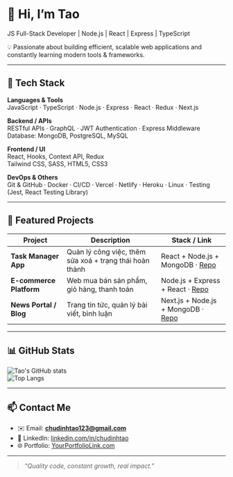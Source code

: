 # 👋 Hi, I’m Tao  
JS Full-Stack Developer | Node.js | React | Express | TypeScript  

💡 Passionate about building efficient, scalable web applications and constantly learning modern tools & frameworks.

---

## 🧰 Tech Stack

**Languages & Tools**  
JavaScript · TypeScript · Node.js · Express · React · Redux · Next.js

**Backend / APIs**  
RESTful APIs · GraphQL · JWT Authentication · Express Middleware  
Database: MongoDB, PostgreSQL, MySQL  

**Frontend / UI**  
React, Hooks, Context API, Redux  
Tailwind CSS, SASS, HTML5, CSS3  

**DevOps & Others**  
Git & GitHub · Docker · CI/CD · Vercel · Netlify · Heroku · Linux · Testing (Jest, React Testing Library)

---

## 📌 Featured Projects

| Project | Description | Stack / Link |
|---|---|---|
| **Task Manager App** | Quản lý công việc, thêm sửa xoá + trạng thái hoàn thành | React + Node.js + MongoDB · [Repo](https://github.com/chudinhtao/todo-app) |
| **E-commerce Platform** | Web mua bán sản phẩm, giỏ hàng, thanh toán | Node.js + Express + React · [Repo](https://github.com/chudinhtao/ecommerce) |
| **News Portal / Blog** | Trang tin tức, quản lý bài viết, bình luận | Next.js + Node.js + MongoDB · [Repo](https://github.com/chudinhtao/news-portal) |

---

## 📊 GitHub Stats

![Tao's GitHub stats](https://github-readme-stats.vercel.app/api?username=chudinhtao&show_icons=true&theme=react)  
![Top Langs](https://github-readme-stats.vercel.app/api/top-langs/?username=chudinhtao&layout=compact&theme=react)

---

## 📫 Contact Me

- ✉️ Email: **chudinhtao123@gmail.com**  
- 🔗 LinkedIn: [linkedin.com/in/chudinhtao](https://linkedin.com/in/chudinhtao)  
- 🌐 Portfolio: [YourPortfolioLink.com](https://yourportfoliolink.com)

---

> *“Quality code, constant growth, real impact.”*  
